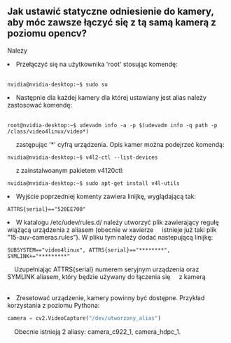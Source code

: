 <h2> Jak ustawić statyczne odniesienie do kamery, aby móc zawsze łączyć się z tą samą kamerą z poziomu opencv? </h2>

Należy

<li>Przełączyć się na użytkownika 'root' stosując komendę: <br/><br/> </li>

```console
nvidia@nvidia-desktop:~$ sudo su
```




<li>Następnie dla każdej kamery dla której ustawiany jest alias należy zastosować komendę:<br/><br/>

```console
root@nvidia-desktop:~$ udevadm info -a -p $(udevadm info -q path -p /class/video4linux/video*)
```
&nbsp;&nbsp;&nbsp;&nbsp; zastępując '*' cyfrą urządzenia. Opis kamer można podejrzeć komendą:

```console
nvidia@nvidia-desktop:~$ v4l2-ctl --list-devices
```

&nbsp;&nbsp;&nbsp;&nbsp; z zainstalwoanym pakietem v4120ctl:

```console
nvidia@nvidia-desktop:~$ sudo apt-get install v4l-utils
```

<li>
Wyjście poprzedniej komenty zawiera linijkę, wyglądającą tak: 
</li>

```console
ATTRS{serial}=="520EE700"
```
<li>
W katalogu /etc/udev/rules.d/ należy utworzyć plik zawierający regułę wiążącą urządzenia z aliasem
(obecnie w xavierze &nbsp;&nbsp;&nbsp;&nbsp;istnieje już taki plik "15-auv-cameras.rules"). W pliku tym należy dodać nastepującą linijkę:</li>

```console
SUBSYSTEM=="video4linux", ATTRS{serial}=="********", SYMLINK+="*********"
```
&nbsp;&nbsp;&nbsp;&nbsp;Uzupełniając ATTRS{serial} numerem seryjnym urządzenia oraz SYMLINK aliasem, który będzie używany do 
łączenia się &nbsp;&nbsp;&nbsp;&nbsp;z kamerą<br/><br/>


<li>
Zresetować urządzenie, kamery powinny być dostępne. Przykład korzystania z poziomu Pythona:</li>

```python
camera = cv2.VideoCapture("/dev/utworzony_alias")
```

&nbsp;&nbsp;&nbsp;&nbsp;Obecnie istnieją 2 aliasy: camera_c922_1, camera_hdpc_1.




